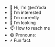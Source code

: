 - 👋 Hi, I’m @vsYoda
- 👀 I’m interested
- 🌱 I’m currently 
- 💞️ I’m looking 
- 📫 How to reach me 
- 😄 Pronouns: 
- ⚡ Fun fact: 

<!---
vsYoda/vsYoda is a ✨ special ✨ repository because its `README.md` (this file) appears on your GitHub profile.
You can click the Preview link to take a look at your changes.
--->

